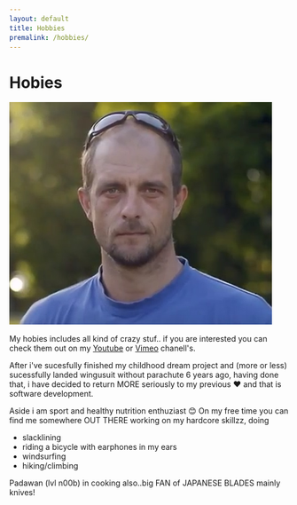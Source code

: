 ```yaml
---
layout: default
title: Hobbies
premalink: /hobbies/
---
```

# Hobies
![image](../img/svemirko.jpg)

My hobies includes all kind of crazy stuf.. 
if you are interested you can check them out on my [Youtube](https://www.youtube.com/channel/UCEX5HdbTHiak9DOg4NzSy6w) or
[Vimeo](https://vimeo.com/user1204596) chanell's.


After i've sucesfully finished my childhood dream project and (more or less) 
sucessfully landed wingusuit without parachute 6 years ago, having done that, 
i have decided to return MORE seriously to my previous :heart: and that is software development.

Aside i am sport and healthy nutrition enthuziast :blush:
On my free time you can find me somewhere OUT THERE working on my hardcore skillzz, doing

* slacklining 
* riding a bicycle with earphones in my ears 
* windsurfing
* hiking/climbing 


Padawan (lvl n00b) in cooking also..big FAN of JAPANESE BLADES mainly knives!





